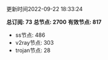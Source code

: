 更新时间2022-09-22 18:33:24

**总订阅: 73**
**总节点: 2700**
**有效节点: 817**
- ss节点: 486
- v2ray节点: 303
- trojan节点: 28
